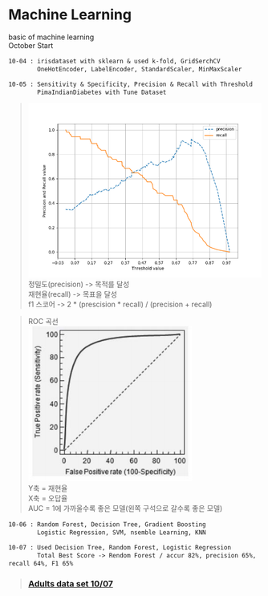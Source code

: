 # Machine Learning  
basic of machine learning  
October Start  
```
10-04 : irisdataset with sklearn & used k-fold, GridSerchCV  
        OneHotEncoder, LabelEncoder, StandardScaler, MinMaxScaler
```

```
10-05 : Sensitivity & Specificity, Precision & Recall with Threshold 
        PimaIndianDiabetes with Tune Dataset
```
>  ![](Figure_1.png)
정밀도(precision) -> 목적를 달성  
재현율(recall) -> 목표을 달성  
f1 스코어 -> 2 * (prescision * recall) / (precision + recall)  
  
>ROC 곡선  
![](%EC%BA%A1%EC%B2%98.PNG)  
Y축 = 재현율  
X축 = 오답율  
AUC = 1에 가까울수록 좋은 모델(왼쪽 구석으로 갈수록 좋은 모델)  
  
```
10-06 : Random Forest, Decision Tree, Gradient Boosting
        Logistic Regression, SVM, nsemble Learning, KNN
```
```
10-07 : Used Decision Tree, Random Forest, Logistic Regression
        Total Best Score -> Rendom Forest / accur 82%, precision 65%, recall 64%, F1 65%
```
>### [Adults data set 10/07](https://github.com/nikel4610/machinelearning_study/blob/main/machine_learning/adult_%EB%B0%95%ED%98%84%EC%9A%B0.ipynb)